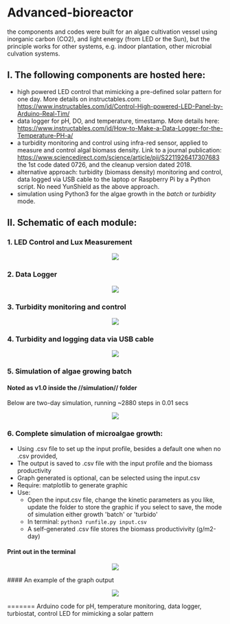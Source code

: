 
# Advanced-bioreactor
the components and codes were built for an algae cultivation vessel using inorganic carbon (CO2), and light energy (from LED or the Sun), but the principle works for other systems, e.g. indoor plantation, other microbial culvation systems.

## I. The following components are hosted here:

- high powered LED control that mimicking a pre-defined solar pattern for one day. More details on instructables.com: https://www.instructables.com/id/Control-High-powered-LED-Panel-by-Arduino-Real-Tim/
- data logger for pH, DO, and temperature, timestamp. More details here: https://www.instructables.com/id/How-to-Make-a-Data-Logger-for-the-Temperature-PH-a/
- a turbidity monitoring and control using infra-red sensor, applied to measure and control algal biomass density. Link to a journal publication: https://www.sciencedirect.com/science/article/pii/S2211926417307683
the 1st code dated 0726, and the cleanup version dated 2018.
- alternative approach: turbidity (biomass density) monitoring and control, data logged via USB cable to the laptop or Raspberry Pi by a Python script. No need YunShield as the above approach.
- simulation using Python3 for the algae growth in the _batch_ or _turbidity_ mode.
## II. Schematic of each module:
### 1. LED Control and Lux Measurement

<p align="center">
  <img src="https://github.com/binh-bk/advanced-bioreactor/blob/master/LED_Control_0513/LED%20control.jpg"/>
</p>

### 2.  Data Logger
<p align="center">
  <img src="https://github.com/binh-bk/advanced-bioreactor/blob/master/Logging_ph_DO_temp_sentdata_I2C_0426/data%20logger_pH_temp_DO.jpg"/>
</p>


### 3.  Turbidity monitoring and control
<p align="center">
  <img src="https://github.com/binh-bk/advanced-bioreactor/blob/master/Turbidity_logdata_YunShield_0726/turbidostat.png"/>
</p>

### 4. Turbidity and logging data via USB cable
<p align="center">
  <img src="https://github.com/binh-bk/advanced-bioreactor/blob/master/Turbidity_log_python/simpleTurbidostat.jpg"/>
</p>

### 5. Simulation of algae growing batch
#### Noted as v1.0 inside the //simulation// folder
Below are two-day simulation, running ~2880 steps in 0.01 secs
<p align="center">
  <img src="https://github.com/binh-bk/advanced-bioreactor/blob/master/simulation/v1.0/3%20days%2C%20high%20X.png"/>
</p>

### 6. Complete simulation of microalgae growth:
- Using .csv file to set up the input profile, besides a default one when no .csv provided,
- The output is saved to .csv file with the input profile and the biomass productivity 
- Graph generated is optional, can be selected using the input.csv
- Require: matplotlib to generate graphic
- Use:
    + Open the input.csv file, change the kinetic parameters as you like, update the folder to store the graphic if you select to save, the mode of simulation either growth 'batch' or 'turbido' 
    + In terminal: ```python3 runfile.py input.csv```
    + A self-generated .csv file stores the biomass productivivity (g/m2-day)
#### Print out in the terminal
<p align="center">
  <img src="https://github.com/binh-bk/advanced-bioreactor/blob/master/simulation/v2.1/v2.1_025.png"/>
</p>
#### An example of the graph output
<p align="center">
  <img src="https://github.com/binh-bk/advanced-bioreactor/blob/master/simulation/v2.1/20180805-w.500.0.05.0.3.png"/>
</p>

=======
Arduino code for pH, temperature monitoring, data logger, turbiostat, control LED for mimicking a solar pattern

